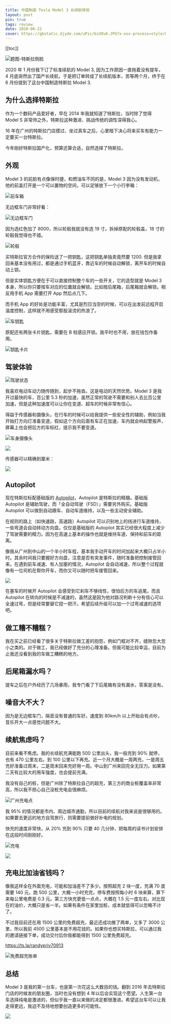 ```yaml
---
title: 中国制造 Tesla Model 3 长续航体验
layout: post
pin: true
tags: review
date: 2020-06-22
cover: https://gbstatic.djyde.com/uPic/biUOv6.JPG?x-oss-process=style/80
---
```


[[toc]]

![题图-特斯拉侧脸](https://gbstatic.djyde.com/uPic/biUOv6.JPG?x-oss-process=style/80)

2020 年 1 月份我下订了标准续航的 Model 3, 因为工作原因一直拖着没有提车，4 月底突然出了国产长续航，于是把订单转成了长续航版本，苦等两个月，终于在 6 月份提到了这台中国制造特斯拉 Model 3.

## 为什么选择特斯拉

作为一个数码产品爱好者，早在 2014 年我就知道了特斯拉，当时除了觉得 Model S 非常帅之外，特斯拉这种激进、挑战传统的调性深得我心。

16 年在广州的特斯拉门店摸过、坐过真车之后，心里暗下决心将来买车有能力一定要买一台特斯拉。

今年刚好特斯拉国产化，预算还算合适，自然选择了特斯拉。

## 外观

Model 3 的前脸有点像保时捷，和燃油车不同的是，Model 3 因为没有发动机，他的前盖打开是一个可以置物的空间，可以足够放下一个小行李箱：

![前车箱](https://gbstatic.djyde.com/uPic/YlBjOZ.JPG?x-oss-process=style/80)

无边框车门非常好看：

![无边框车门](https://gbstatic.djyde.com/uPic/vWXu0D.JPG?x-oss-process=style/80)

因为选红色加了 8000，所以轮毂我就没有选 19 寸。拆掉原配的轮毂盖，18 寸的轮毂我觉得也不错。

![轮毂](https://gbstatic.djyde.com/uPic/hPXaK1.JPG?x-oss-process=style/80)

买特斯拉官方合作的保险送了一把钥匙，这把钥匙单独卖竟然要 1200. 但是我拿回来基本没有用过，都是通过手机蓝牙，靠近车的时候自动解锁，离开车的时候自动上锁。

但是实体钥匙方便在于可以直接控制整个车的一些开关，它的造型就是 Model 3 本身，所以你只要按车对应的位置就会解锁。比如按后尾箱，后尾箱就会解锁。相反用手机 App 需要打开 App 然后点几下。

而手机 App 的好处是功能丰富，尤其是烈日当空的时候，可以在出发前远程开启温度控制，这样就不用感受那股滚烫的热浪了。

![车钥匙](https://gbstatic.djyde.com/uPic/kM99hh.JPG?x-oss-process=style/80)

原配还有两张卡片钥匙，需要在 B 柱感应开锁。我平时也不用，放在钱包作备用。

![钥匙卡片](https://gbstatic.djyde.com/uPic/Q36GWp.JPG?x-oss-process=style/80)

## 驾驶体验

![驾驶状态](https://gbstatic.djyde.com/uPic/Qzw00F.JPG?x-oss-process=style/80)

我喜欢电动车动力随传随到，起步不拖沓。这是电动的天然优势。Model 3 是我开过最快的车，百公里 5.3 秒的加速，虽然正常的驾驶不需要和别人去比百公里加速，但是这种加速度可以让你在变道、超车的时候非常有信心。

得益于传感器和摄像头，在行车的时候可以给我提供一些安全性的辅助，例如当我开始打方向灯准备变道，假如这个方向后面有车正在加速，车内就会响起警报声，屏幕上也会把后方的车标红，提示我不要变道。

![车身摄像头](https://gbstatic.djyde.com/uPic/YocWRK.JPG?x-oss-process=style/80)

![](https://gbstatic.djyde.com/uPic/rr7w41.JPG?x-oss-process=style/80)

传感器可以精确到厘米：

![](https://gbstatic.djyde.com/uPic/0rn6vL.jpg?x-oss-process=style/80)

## Autopilot

现在特斯拉标配基础版的 [Autopilot](https://www.tesla.cn/en/AUTOPILOT)，Autopilot 是特斯拉的精髓。基础版 Autopilot 是辅助驾驶，而「全自动驾驶（FSD）」需要另外购买。基础版 Autopilot 可以做到自动跟车、自动车道维持，以及一些主动安全辅助。

在规则的路上（如快速路，高速路）Autopilot 可以识别地上的线进行车道维持，一些弯道会自动转动方向盘。仅仅是基础版的 Autopilot 其实已经很大程度上减少了驾驶需要的精力。因为在高速上基本的操作也就是维持车道、保持和前车的距离。

像我从广州到中山的一个半小时车程，基本我手动开车的时间加起来大概只占半小时。其余时间我只要握好方向盘，注意是否有突发事件，随时准备把控制接管回来。在遇到前车减速、有人加塞的情况，Autopilot 会自动减速，所以整个过程就像有一位司机在帮你开车，而你又可以随时把车接管回来。

![](https://gbstatic.djyde.com/uPic/yrKny5.JPG?x-oss-process=style/80)

在塞车的时候开 Autopilot 会感受到它刹车不够线性，很怕后方的车追尾。而且 Autopilot 在转向的时候是不减速的，虽然这是因为他对路况判断十分有信心可以全速过弯，但是经常要替它捏一把汗。希望后续升级可以加一个过弯减速的选项吧。

## 做工糟不糟糕？

我在买之前已经看了很多关于特斯拉做工差的抱怨，例如门框对不齐，缝隙忽大忽小之类的。对于做工，我已经做好了充分的心理准备。但我可能比较幸运，目前为止我还没看到我的车做工糟糕的地方。

## 后尾箱漏水吗？

提车之后在户外经历了几场暴雨，我专门看了下后尾箱有没有漏水，答案是没有。

## 噪音大不大？

因为是无边框车门，隔音没有普通的车好。速度到 80km/h 以上开始会有点吵，音乐开大一点感觉问题不大。

## 续航焦虑吗？

目前来看不焦虑。我的长续航充满能跑 500 公里出头，我一般充到 90% 就停，也有 470 公里左右。到 100 公里以下再充。近一个月大概是一周两充，一是周五充好准备过周末，二是周末回来充好用一周。中山到广州来回完全无压力。如果第二天有比较大的用车强度，也会提前充满。

我没有自己的桩，但是广州除了特斯拉自己的超充，第三方的商业桩覆盖率非常高，所以我不担心自己没桩充电会很麻烦。

<img class="screen" src="https://gbstatic.djyde.com/uPic/N04DwV.PNG?x-oss-process=style/80" alt="广州充电点" />

我 95% 的情况都是市内、周边城市通勤，所以目前的续航对我来说是很够用的。如果要去更远的地方自驾旅行，则需要提前做好补电的规划。

快充的速度非常快，从 20% 充到 90% 只要 40 几分钟，把每周的读书计划安排在这段时间刚刚好。

![充电](https://gbstatic.djyde.com/uPic/qaj5Yv.JPG?x-oss-process=style/80)

![](https://gbstatic.djyde.com/uPic/3mlfTu.jpg?x-oss-process=style/80)

## 充电比加油省钱吗？

像我这样全在外面充电，可能和加油差不了多少。按照超充 2 块一度，充满 70 度需要 140 元，跑 500 公里，大概一小时充完，停车费按照每小时 6 块来算，算下来每公里电费是 0.3 元。第三方快充更低一点点，大概在 1.5 元一度左右。对比现在的油价，大概只是省一半。如果有条件在家里加桩，成本就低得可以忽略不计了。

不过我目前还在用 1500 公里的免费超充，最近还成功推了两单，又多了 3000 公里，所以我前 4500 公里基本是不用花钱的。如果你也想买特斯拉，可以通过我的邀请链接下单，成功交付后你我都能得到 1500 公里免费超充。

https://ts.la/randypriv70913

![免费超充账单](https://gbstatic.djyde.com/uPic/J3fyy5.png?x-oss-process=style/80)

## 总结

Model 3 是我的第一台车，也是第一次花这么大数目的钱。翻到 2016 年去特斯拉门店的时候发的朋友圈，当时也没有想到 4 年以后会实现这个愿望。人生第一台车选择纯电是激进的，但似乎我一直以来做的决定都很激进。希望这台车可以让我走得更远，我迫不及待地想要创造更多的可能性。

<img src="https://gbstatic.djyde.com/uPic/nEogUs.JPG?x-oss-process=style/80" class="screen" />
